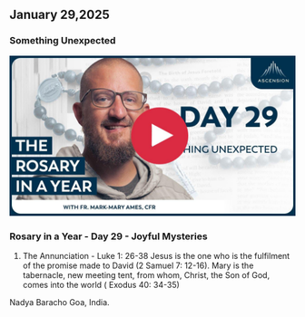 ## January 29,2025

### Something Unexpected

[![Something Unexpected](https://raw.githubusercontent.com/linusjf/RIAY/main/January/jpgs/Day029.jpg)](https://youtu.be/JRBX1CIDyV4 "Something Unexpected")

### Rosary in a Year - Day 29 - Joyful Mysteries

1. The Annunciation - Luke 1: 26-38
   Jesus is the one who is the fulfilment of the promise made to David (2 Samuel 7: 12-16).
   Mary is the tabernacle, new meeting tent, from whom, Christ, the Son of God, comes into the world ( Exodus 40: 34-35)

Nadya Baracho
Goa, India.
